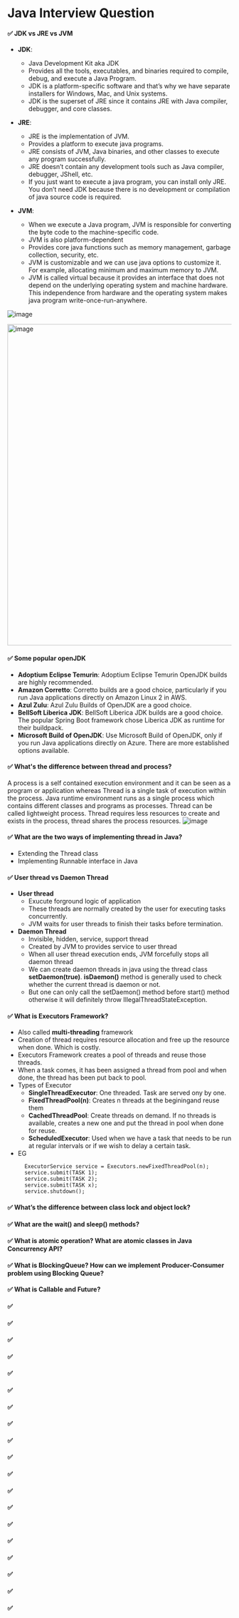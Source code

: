 # Java Interview Question

#### ✅ JDK vs JRE vs JVM
  - **JDK**:
    - Java Development Kit aka JDK
    - Provides all the tools, executables, and binaries required to compile, debug, and execute a Java Program.
    - JDK is a platform-specific software and that’s why we have separate installers for Windows, Mac, and Unix systems.
    - JDK is the superset of JRE since it contains JRE with Java compiler, debugger, and core classes.
  
  - **JRE**:
    - JRE is the implementation of JVM.
    - Provides a platform to execute java programs.
    - JRE consists of JVM, Java binaries, and other classes to execute any program successfully.
    - JRE doesn’t contain any development tools such as Java compiler, debugger, JShell, etc.
    - If you just want to execute a java program, you can install only JRE. You don’t need JDK because there is no development or compilation of java source code is required.
  
  - **JVM**:
    - When we execute a Java program, JVM is responsible for converting the byte code to the machine-specific code.
    - JVM is also platform-dependent
    - Provides core java functions such as memory management, garbage collection, security, etc.
    - JVM is customizable and we can use java options to customize it. For example, allocating minimum and maximum memory to JVM.
    - JVM is called virtual because it provides an interface that does not depend on the underlying operating system and machine hardware. This independence from hardware and the operating system makes java program write-once-run-anywhere.

![image](https://github.com/SbrTa/Notes/assets/8649145/5f2b43bd-a6b6-40be-9064-71a783cf4061)

<img width="721" alt="image" src="https://github.com/SbrTa/Notes/assets/8649145/4d01db92-64ce-4635-9e98-6dc61b261d5e">


#### ✅ Some popular openJDK
  - **Adoptium Eclipse Temurin**: Adoptium Eclipse Temurin OpenJDK builds are highly recommended.
  - **Amazon Corretto**: Corretto builds are a good choice, particularly if you run Java applications directly on Amazon Linux 2 in AWS.
  - **Azul Zulu**: Azul Zulu Builds of OpenJDK are a good choice.
  - **BellSoft Liberica JDK**: BellSoft Liberica JDK builds are a good choice. The popular Spring Boot framework chose Liberica JDK as runtime for their buildpack.
  - **Microsoft Build of OpenJDK**: Use Microsoft Build of OpenJDK, only if you run Java applications directly on Azure. There are more established options available.


#### ✅ What's the difference between thread and process?
A process is a self contained execution environment and it can be seen as a program or application whereas Thread is a single task of execution within the process. Java runtime environment runs as a single process which contains different classes and programs as processes. Thread can be called lightweight process. Thread requires less resources to create and exists in the process, thread shares the process resources.
![image](https://github.com/SbrTa/Notes/assets/8649145/a9f71441-e1df-496d-ac42-7ef3c3a0d1ff)


#### ✅ What are the two ways of implementing thread in Java?
  - Extending the Thread class
  - Implementing Runnable interface in Java


#### ✅ User thread vs Daemon Thread
  - **User thread**
    - Exucute forground logic of application
    - These threads are normally created by the user for executing tasks concurrently. 	
    - JVM waits for user threads to finish their tasks before termination. 	
  - **Daemon Thread**
    - Invisible, hidden, service, support thread
    - Created by JVM to provides service to user thread
    - When all user thread execution ends, JVM forcefully stops all daemon thread
    - We can create daemon threads in java using the thread class **setDaemon(true)**. **isDaemon()** method is generally used to check whether the current thread is daemon or not.
    - But one can only call the setDaemon() method before start() method otherwise it will definitely throw IllegalThreadStateException.

#### ✅ What is Executors Framework?
  - Also called **multi-threading** framework
  - Creation of thread requires resource allocation and free up the resource when done. Which is costly.
  - Executors Framework creates a pool of threads and reuse those threads.
  - When a task comes, it has been assigned a thread from pool and when done, the thread has been put back to pool.
  - Types of Executor
    - **SingleThreadExecutor**: One threaded. Task are served ony by one.
    - **FixedThreadPool(n)**: Creates n threads at the beginingand reuse them
    - **CachedThreadPool**: Create threads on demand. If no threads is available, creates a new one and put the thread in pool when done for reuse.
    - **ScheduledExecutor**: Used when we have a task that needs to be run at regular intervals or if we wish to delay a certain task.
  - EG
    ```
      ExecutorService service = Executors.newFixedThreadPool(n);
      service.submit(TASK 1);
      service.submit(TASK 2);
      service.submit(TASK x);
      service.shutdown();
    ```

#### ✅ What’s the difference between class lock and object lock?

#### ✅ What are the wait() and sleep() methods?

#### ✅ What is atomic operation? What are atomic classes in Java Concurrency API?
#### ✅ What is BlockingQueue? How can we implement Producer-Consumer problem using Blocking Queue?
#### ✅ What is Callable and Future?
#### ✅ 
#### ✅ 
#### ✅ 
#### ✅ 
#### ✅ 
#### ✅ 
#### ✅ 
#### ✅ 
#### ✅ 
#### ✅ 
#### ✅ 
#### ✅ 
#### ✅ 
#### ✅ 
#### ✅ 
#### ✅ 
#### ✅ 
#### ✅ 
#### ✅ 
